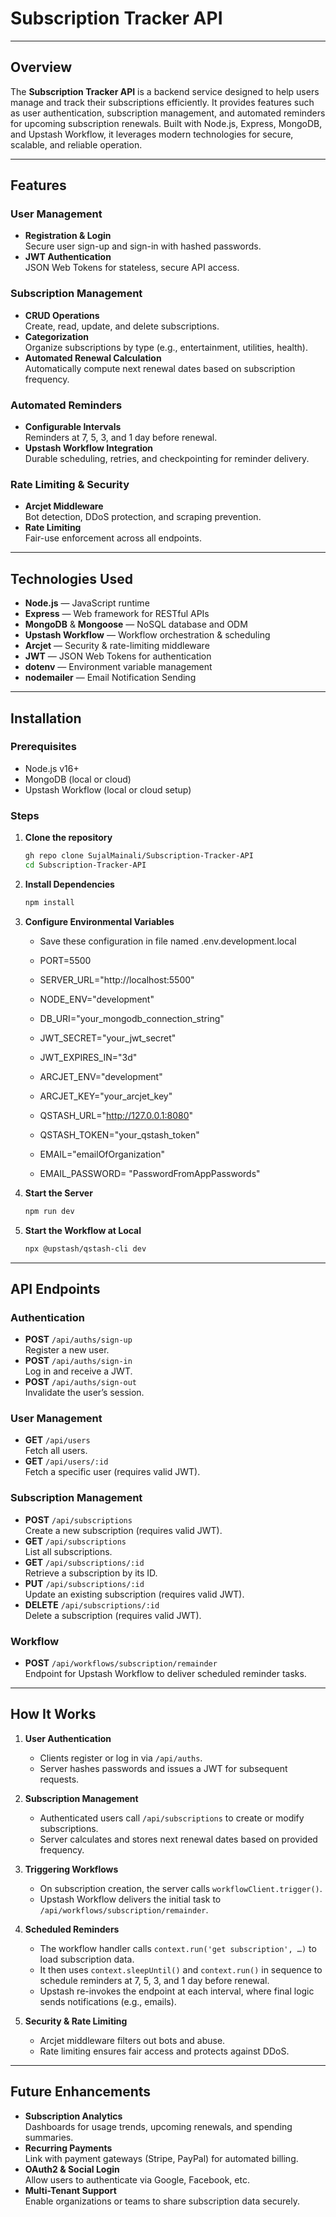 # Subscription Tracker API

---

## Overview
The **Subscription Tracker API** is a backend service designed to help users manage and track their subscriptions efficiently. It provides features such as user authentication, subscription management, and automated reminders for upcoming subscription renewals. Built with Node.js, Express, MongoDB, and Upstash Workflow, it leverages modern technologies for secure, scalable, and reliable operation.

---

## Features

### User Management
- **Registration & Login**  
  Secure user sign-up and sign-in with hashed passwords.
- **JWT Authentication**  
  JSON Web Tokens for stateless, secure API access.

### Subscription Management
- **CRUD Operations**  
  Create, read, update, and delete subscriptions.
- **Categorization**  
  Organize subscriptions by type (e.g., entertainment, utilities, health).
- **Automated Renewal Calculation**  
  Automatically compute next renewal dates based on subscription frequency.

### Automated Reminders
- **Configurable Intervals**  
  Reminders at 7, 5, 3, and 1 day before renewal.
- **Upstash Workflow Integration**  
  Durable scheduling, retries, and checkpointing for reminder delivery.

### Rate Limiting & Security
- **Arcjet Middleware**  
  Bot detection, DDoS protection, and scraping prevention.  
- **Rate Limiting**  
  Fair-use enforcement across all endpoints.

---

## Technologies Used
- **Node.js** — JavaScript runtime  
- **Express** — Web framework for RESTful APIs  
- **MongoDB** & **Mongoose** — NoSQL database and ODM  
- **Upstash Workflow** — Workflow orchestration & scheduling  
- **Arcjet** — Security & rate-limiting middleware  
- **JWT** — JSON Web Tokens for authentication  
- **dotenv** — Environment variable management
- **nodemailer** — Email Notification Sending

---

## Installation

### Prerequisites
- Node.js v16+  
- MongoDB (local or cloud)  
- Upstash Workflow (local or cloud setup)

### Steps

1. **Clone the repository**  
   ```bash
   gh repo clone SujalMainali/Subscription-Tracker-API
   cd Subscription-Tracker-API

2. **Install Dependencies** 
   ```bash
   npm install

3. **Configure Environmental Variables**
   - Save these configuration in file named .env.development.local

   - PORT=5500
   - SERVER_URL="http://localhost:5500"
   - NODE_ENV="development"
   - DB_URI="your_mongodb_connection_string"
   - JWT_SECRET="your_jwt_secret"
   - JWT_EXPIRES_IN="3d"
   - ARCJET_ENV="development"
   - ARCJET_KEY="your_arcjet_key"
   - QSTASH_URL="http://127.0.0.1:8080"
   - QSTASH_TOKEN="your_qstash_token"
   - EMAIL="emailOfOrganization"
   - EMAIL_PASSWORD= "PasswordFromAppPasswords"

4. **Start the Server**
   ```bash
   npm run dev

5. **Start the Workflow at Local**
   ```bash
   npx @upstash/qstash-cli dev

---

## API Endpoints

### Authentication
- **POST** `/api/auths/sign-up`  
  Register a new user.  
- **POST** `/api/auths/sign-in`  
  Log in and receive a JWT.  
- **POST** `/api/auths/sign-out`  
  Invalidate the user’s session.

### User Management
- **GET** `/api/users`  
  Fetch all users.  
- **GET** `/api/users/:id`  
  Fetch a specific user (requires valid JWT).

### Subscription Management
- **POST** `/api/subscriptions`  
  Create a new subscription (requires valid JWT).  
- **GET** `/api/subscriptions`  
  List all subscriptions.  
- **GET** `/api/subscriptions/:id`  
  Retrieve a subscription by its ID.  
- **PUT** `/api/subscriptions/:id`  
  Update an existing subscription (requires valid JWT).  
- **DELETE** `/api/subscriptions/:id`  
  Delete a subscription (requires valid JWT).

### Workflow
- **POST** `/api/workflows/subscription/remainder`  
  Endpoint for Upstash Workflow to deliver scheduled reminder tasks.

---

## How It Works

1. **User Authentication**  
   - Clients register or log in via `/api/auths`.  
   - Server hashes passwords and issues a JWT for subsequent requests.

2. **Subscription Management**  
   - Authenticated users call `/api/subscriptions` to create or modify subscriptions.  
   - Server calculates and stores next renewal dates based on provided frequency.

3. **Triggering Workflows**  
   - On subscription creation, the server calls `workflowClient.trigger()`.  
   - Upstash Workflow delivers the initial task to `/api/workflows/subscription/remainder`.

4. **Scheduled Reminders**  
   - The workflow handler calls `context.run('get subscription', …)` to load subscription data.  
   - It then uses `context.sleepUntil()` and `context.run()` in sequence to schedule reminders at 7, 5, 3, and 1 day before renewal.  
   - Upstash re-invokes the endpoint at each interval, where final logic sends notifications (e.g., emails).

5. **Security & Rate Limiting**  
   - Arcjet middleware filters out bots and abuse.  
   - Rate limiting ensures fair access and protects against DDoS.

---

## Future Enhancements
 
- **Subscription Analytics**  
  Dashboards for usage trends, upcoming renewals, and spending summaries.  
- **Recurring Payments**  
  Link with payment gateways (Stripe, PayPal) for automated billing.  
- **OAuth2 & Social Login**  
  Allow users to authenticate via Google, Facebook, etc.  
- **Multi-Tenant Support**  
  Enable organizations or teams to share subscription data securely.  





